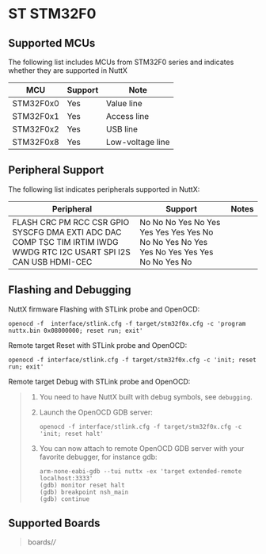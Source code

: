 # ST STM32F0

## Supported MCUs

The following list includes MCUs from STM32F0 series and indicates
whether they are supported in NuttX

| MCU       | Support | Note             |
| --------- | ------- | ---------------- |
| STM32F0x0 | Yes     | Value line       |
| STM32F0x1 | Yes     | Access line      |
| STM32F0x2 | Yes     | USB line         |
| STM32F0x8 | Yes     | Low-voltage line |

## Peripheral Support

The following list indicates peripherals supported in NuttX:

| Peripheral                                                                                                            | Support                                                                                 | Notes |
| --------------------------------------------------------------------------------------------------------------------- | --------------------------------------------------------------------------------------- | ----- |
| FLASH CRC PM RCC CSR GPIO SYSCFG DMA EXTI ADC DAC COMP TSC TIM IRTIM IWDG WWDG RTC I2C USART SPI I2S CAN USB HDMI-CEC | No No No Yes No Yes Yes Yes Yes Yes No No No Yes No Yes Yes No Yes Yes Yes No No Yes No |       |

## Flashing and Debugging

NuttX firmware Flashing with STLink probe and OpenOCD:

    openocd -f  interface/stlink.cfg -f target/stm32f0x.cfg -c 'program nuttx.bin 0x08000000; reset run; exit'

Remote target Reset with STLink probe and OpenOCD:

    openocd -f interface/stlink.cfg -f target/stm32f0x.cfg -c 'init; reset run; exit'

Remote target Debug with STLink probe and OpenOCD:

> 1.  You need to have NuttX built with debug symbols, see `debugging`.
> 
> 2.  Launch the OpenOCD GDB server:
>     
>         openocd -f interface/stlink.cfg -f target/stm32f0x.cfg -c 'init; reset halt'
> 
> 3.  You can now attach to remote OpenOCD GDB server with your favorite
>     debugger, for instance gdb:
>     
>         arm-none-eabi-gdb --tui nuttx -ex 'target extended-remote localhost:3333'
>         (gdb) monitor reset halt
>         (gdb) breakpoint nsh_main
>         (gdb) continue

## Supported Boards

> boards/*/*
